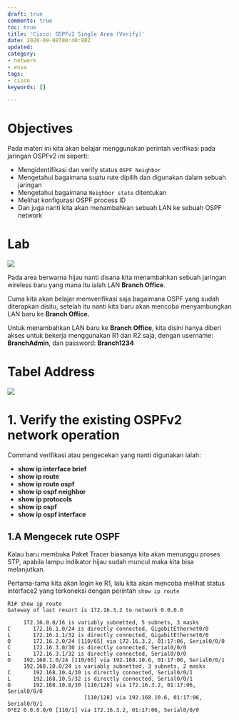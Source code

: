 ```yaml
---
draft: true
comments: true
toc: true
title: 'Cisco: OSPFv2 Single Area (Verify)'
date: 2020-09-08T00:40:00Z
updated: 
category:
- network
- ensa
tags:
- cisco
keywords: []

---
```

# **Objectives**

Pada materi ini kita akan belajar menggunakan perintah verifikasi pada jaringan OSPFv2 ini seperti:

* Mengidentifikasi dan verify status `OSPF Neighbor`
* Mengetahui bagaimana suatu rute dipilih dan digunakan dalam sebuah jaringan
* Mengetahui bagaimana `Neighbor state` ditentukan
* Melihat konfigurasi OSPF process ID
* Dan juga nanti kita akan menambahkan sebuah LAN ke sebuah OSPF network

# **Lab**

![](/images/2020-08-09_sel_07-49-05.png)

Pada area berwarna hijau nanti disana kita menambahkan sebuah jaringan wireless baru yang mana itu ialah LAN **Branch Office**.

Cuma kita akan belajar memverifikasi saja bagaimana OSPF yang sudah diterapkan disitu, setelah itu nanti kita baru akan mencoba menyambungkan LAN baru ke **Branch Office.**

Untuk menambahkan LAN baru ke **Branch Office**, kita disini hanya diberi akses untuk bekerja menggunakan R1 dan R2 saja, dengan username: **BranchAdmin**, dan password: **Branch1234**

# **Tabel Address**

![](/images/2020-08-09_sel_07-49-38.png)

# 1. Verify the existing OSPFv2 network operation

Command verifikasi atau pengecekan yang nanti digunakan ialah:

* **show ip interface brief**
* **show ip route**
* **show ip route ospf**
* **show ip ospf neighbor**
* **show ip protocols**
* **show ip ospf**
* **show ip ospf interface**

## 1.A Mengecek rute OSPF 

Kalau baru membuka Paket Tracer biasanya kita akan menunggu proses STP, apabila lampu indikator hijau sudah muncul maka kita bisa melanjutkan.

Pertama-tama kita akan login ke R1, lalu kita akan mencoba melihat status interface2 yang terkoneksi dengan perintah `show ip route`

    R1# show ip route 
    Gateway of last resort is 172.16.3.2 to network 0.0.0.0
    
         172.16.0.0/16 is variably subnetted, 5 subnets, 3 masks
    C       172.16.1.0/24 is directly connected, GigabitEthernet0/0
    L       172.16.1.1/32 is directly connected, GigabitEthernet0/0
    O       172.16.2.0/24 [110/65] via 172.16.3.2, 01:17:06, Serial0/0/0
    C       172.16.3.0/30 is directly connected, Serial0/0/0
    L       172.16.3.1/32 is directly connected, Serial0/0/0
    O    192.168.1.0/24 [110/65] via 192.168.10.6, 01:17:06, Serial0/0/1
         192.168.10.0/24 is variably subnetted, 3 subnets, 2 masks
    C       192.168.10.4/30 is directly connected, Serial0/0/1
    L       192.168.10.5/32 is directly connected, Serial0/0/1
    O       192.168.10.8/30 [110/128] via 172.16.3.2, 01:17:06, Serial0/0/0
                            [110/128] via 192.168.10.6, 01:17:06, Serial0/0/1
    O*E2 0.0.0.0/0 [110/1] via 172.16.3.2, 01:17:06, Serial0/0/0
